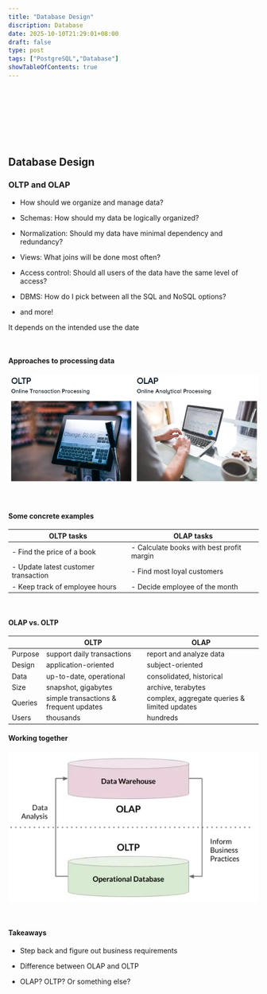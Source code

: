 ```yaml
---
title: "Database Design"
discription: Database 
date: 2025-10-10T21:29:01+08:00 
draft: false
type: post
tags: ["PostgreSQL","Database"]
showTableOfContents: true
--- 
```


&nbsp;&nbsp;&nbsp;

&nbsp;&nbsp;&nbsp;

&nbsp;&nbsp;&nbsp;

&nbsp;&nbsp;&nbsp;


## Database Design

### OLTP and OLAP

- How should we organize and manage data?

- Schemas: How should my data be logically organized?

- Normalization: Should my data have minimal dependency and redundancy?

- Views: What joins will be done most often?

- Access control: Should all users of the data have the same level of access?

- DBMS: How do I pick between all the SQL and NoSQL options?

- and more!

It depends on the intended use the date

&nbsp;&nbsp;&nbsp;

#### Approaches to processing data

![img01](images/img01.webp)

&nbsp;&nbsp;&nbsp;

#### Some concrete examples

| OLTP tasks | OLAP tasks |
|------------|------------|
| - Find the price of a book | - Calculate books with best profit margin |
| - Update latest customer transaction | - Find most loyal customers |
| - Keep track of employee hours | - Decide employee of the month |

&nbsp;&nbsp;&nbsp;

#### OLAP vs. OLTP

|         | OLTP                          | OLAP                        |
|---------|-------------------------------|-----------------------------|
| Purpose | support daily transactions    | report and analyze data     |
| Design  | application-oriented          | subject-oriented           |
| Data    | up-to-date, operational       | consolidated, historical   |
| Size    | snapshot, gigabytes           | archive, terabytes         |
| Queries | simple transactions & frequent updates | complex, aggregate queries & limited updates |
| Users   | thousands                     | hundreds                   |


#### Working  together

![img02](images/img02.webp)

&nbsp;&nbsp;&nbsp;

#### Takeaways

- Step back and figure out business requirements  

- Difference between OLAP and OLTP  

- OLAP? OLTP? Or something else?